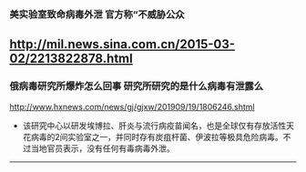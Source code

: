 ### 美实验室致命病毒外泄 官方称“不威胁公众
http://mil.news.sina.com.cn/2015-03-02/2213822878.html
---
### 俄病毒研究所爆炸怎么回事 研究所研究的是什么病毒有泄露么
http://www.hxnews.com/news/gj/gjxw/201909/19/1806246.shtml
- 该研究中心以研发埃博拉、肝炎与流行病疫苗闻名，也是全球仅有存放活性天花病毒的2间实验室之一，并同时存有炭疽杆菌、伊波拉等极具危险病毒。不过当地官员表示，没有任何有毒病毒外泄。
---
